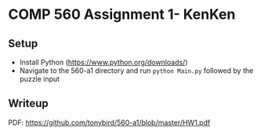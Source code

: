# COMP 560 Assignment 1- KenKen

## Setup
- Install Python (https://www.python.org/downloads/)
- Navigate to the 560-a1 directory and run `python Main.py` followed by the puzzle input

## Writeup
PDF: https://github.com/tonybird/560-a1/blob/master/HW1.pdf
